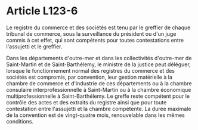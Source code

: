 # Article L123-6

<p>Le registre du commerce et des sociétés est tenu par le greffier de chaque tribunal de commerce, sous la surveillance du président ou d'un juge commis à cet effet, qui sont compétents pour toutes contestations entre l'assujetti et le greffier.</p><p>Dans les départements d'outre-mer et dans les collectivités d'outre-mer de Saint-Martin et de Saint-Barthélemy, le ministre de la justice peut déléguer, lorsque le fonctionnement normal des registres du commerce et des sociétés est compromis, par convention, leur gestion matérielle à la chambre de commerce et d'industrie de ces départements ou à la chambre consulaire interprofessionnelle à Saint-Martin ou à la chambre économique multiprofessionnelle à Saint-Barthélemy. Le greffe reste compétent pour le contrôle des actes et des extraits du registre ainsi que pour toute contestation entre l'assujetti et la chambre compétente. La durée maximale de la convention est de vingt-quatre mois, renouvelable dans les mêmes conditions.</p>